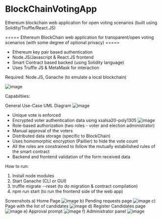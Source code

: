 # BlockChainVotingApp
Ethereum blockchain web application for open voting scenarios (built using Solidity/Truffle/React.JS)


===== Ethereum BlockChain web application for transparent/open voting scenarios (with some degree of optional privacy) =====

- Ethereum key pair based authentication
- Node.JS/Javascript & React.JS frontend
- Smart Contract based backed (using Solidity language)
- Uses Truffle JS & MetaMask for interaction

Required: Node.JS, Ganache (to emulate a local blockchain)

![image](https://user-images.githubusercontent.com/56070218/195163310-3c0ea7c2-0129-4977-bdae-89e740045eef.png)


Capabiltiies:

General Use-Case UML Diagram
![image](https://user-images.githubusercontent.com/56070218/195162765-60ed9c60-f524-4f78-9b65-834bfcab9285.png)

- Unique vote is enforced
- Encrypted voter authentication data using xsalsa20-poly1305
![image](https://user-images.githubusercontent.com/56070218/195162976-815b532f-79bb-4bba-9ac9-271a6e9449d3.png)
- Role-based authorization (two roles - voter and election administrator)
- Manual approval of the voters
- Distributed data storage (specific to BlockChain)
- Uses homomorphic encryption (Paillier) to hide the vote count 
- All the roles are constrained to follow the mutually estabilished rules of the smart contract
- Backend and frontend validation of the form received data

How to run:
1) Install node modules
2) Start Ganache (CLI or GUI)
3) truffle migrate --reset (to do migration & contract compilation)
4) npm run start (to run the frontend side of the web app)

Screenshots
a) Home Page 
![image](https://user-images.githubusercontent.com/56070218/195163427-ca9104c6-f944-41f8-80c8-4380c831df99.png)
b) Pending requests page 
![image](https://user-images.githubusercontent.com/56070218/195163087-147f3ec2-099e-4bde-8870-cd83338145da.png)
c) Page with the list of candidates
![image](https://user-images.githubusercontent.com/56070218/195163198-e83ff2f0-38f2-4f5d-8330-f444472b2997.png)
d) Register Candidates page
![image](https://user-images.githubusercontent.com/56070218/195163507-8b790183-c6e5-4305-aa9b-28cb3266f6b5.png)
e) Approval prompt 
![image](https://user-images.githubusercontent.com/56070218/195163600-987ea8e9-f66a-4837-af01-67622e3fc7e1.png)
f) Administrator panel
![image](https://user-images.githubusercontent.com/56070218/195163622-a1c781fe-a44e-4625-acb8-06354fb0621b.png)




